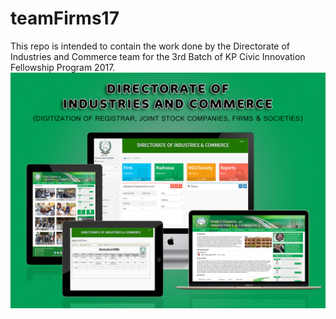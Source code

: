 # teamFirms17
This repo is intended to contain the work done by the Directorate of Industries and Commerce team for the 3rd Batch of KP Civic Innovation Fellowship Program 2017.
![Promo Graphic of the Project](/Firms.jpg?raw=true "Promo Graphic")


